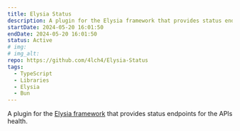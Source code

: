 ```yaml
---
title: Elysia Status
description: A plugin for the Elysia framework that provides status endpoints for the APIs health.
startDate: 2024-05-20 16:01:50
endDate: 2024-05-20 16:01:50
status: Active
# img: 
# img_alt:
repo: https://github.com/4lch4/Elysia-Status
tags:
  - TypeScript
  - Libraries
  - Elysia
  - Bun
---
```


A plugin for the [Elysia framework][0] that provides status endpoints for the APIs health.

[0]: https://elysiajs.com

